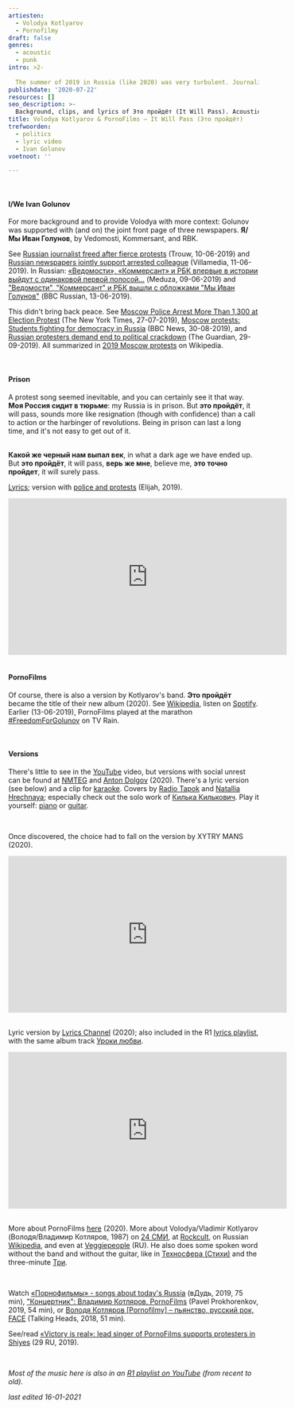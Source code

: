 ```yaml
---
artiesten:
  - Volodya Kotlyarov
  - Pornofilmy
draft: false
genres:
  - acoustic
  - punk
intro: >2-
   
  The summer of 2019 in Russia (like 2020) was very turbulent. Journalist [Ivan Golunov](https://en.wikipedia.org/wiki/Ivan_Golunov) was arrested and (after much uproar) released again, opposition candidates were denied entry into the [Moscow City Duma](https://en.wikipedia.org/wiki/2019_Moscow_City_Duma_election) elections (on September 8), and protests broke out. Volodya Kotlyarov, lead singer of PornoFilms (**Порнофильмы**), picked up his guitar and sang.
publishdate: '2020-07-22'
resources: []
seo_description: >-
  Background, clips, and lyrics of Это пройдёт (It Will Pass). Acoustic by Volodya Kotlyarov (Владимир Котляров), and punk by PornoFilms (Порнофильмы).
title: Volodya Kotlyarov & PornoFilms – It Will Pass (Это пройдёт)
trefwoorden:
  - politics
  - lyric video
  - Ivan Golunov
voetnoot: ''

---
```


 
<br/>

#### I/We Ivan Golunov

For more background and to provide Volodya with more context: Golunov was supported with (and on) the joint front page of three newspapers. **Я/Мы Иван Голунов**, by Vedomosti, Kommersant, and RBK.

See [Russian journalist freed after fierce protests](https://www.trouw.nl/nieuws/russische-journalist-vrij-na-felle-protesten~bfd5f4c5/) (Trouw, 10-06-2019) and [Russian newspapers jointly support arrested colleague](https://www.villamedia.nl/artikel/russische-kranten-komen-gezamenlijk-op-voor-collega) (Villamedia, 11-06-2019). In Russian: [«Ведомости», «Коммерсант» и РБК впервые в истории выйдут с одинаковой первой полосой...](https://meduza.io/news/2019/06/09/vedomosti-kommersant-i-rbk-vpervye-v-istorii-vyydut-s-odinakovoy-pervoy-polosoy-na-ney-ivan-golunov) (Meduza, 09-06-2019) and ["Ведомости", "Коммерсант" и РБК вышли с обложками "Мы Иван Голунов"](https://www.bbc.com/russian/news-48576700) (BBC Russian, 13-06-2019).

 

This didn't bring back peace. See [Moscow Police Arrest More Than 1,300 at Election Protest](https://www.nytimes.com/2019/07/27/world/europe/moscow-protest-election-russia.html) (The New York Times, 27-07-2019), [Moscow protests: Students fighting for democracy in Russia](https://www.bbc.com/news/world-europe-49446736) (BBC News, 30-08-2019), and [Russian protesters demand end to political crackdown](https://www.theguardian.com/world/2019/sep/29/russia-protesters-demand-end-to-political-crackdown) (The Guardian, 29-09-2019). All summarized in [2019 Moscow protests](https://en.wikipedia.org/wiki/2019_Moscow_protests) on Wikipedia.

<br/>


#### Prison

A protest song seemed inevitable, and you can certainly see it that way. **Моя Россия сидит в тюрьме**: my Russia is in prison. But **это пройдёт**, it will pass, sounds more like resignation (though with confidence) than a call to action or the harbinger of revolutions. Being in prison can last a long time, and it's not easy to get out of it.

<br/>**Какой же черный нам выпал век**, in what a dark age we have ended up. But **это пройдёт**, it will pass, **верь же мне**, believe me, **это точно пройдет**, it will surely pass.
 <br/>

[Lyrics](https://text-lyrics.net/page/pornfilmy-eto-projdjot-volodja-kotljarov); version with [police and protests](https://youtu.be/31lOmBCi0w4) (Elijah, 2019).

 

<iframe width="560" height="315" src="https://www.youtube.com/embed/QnJxLcH3okc" frameborder="0" allow="accelerometer; autoplay; encrypted-media; gyroscope; picture-in-picture" allowfullscreen></iframe>

<br/>

<br/> 

#### PornoFilms

Of course, there is also a version by Kotlyarov's band. **Это пройдёт** became the title of their new album (2020). See [Wikipedia](https://ru.wikipedia.org/wiki/Это_пройдёт), listen on [Spotify]( https://open.spotify.com/album/7b5LNjhQWLnlklVkgOPgZy?si=yqVhE6YWRwKt9Vfy0hyPhA). Earlier (13-06-2019), PornoFilms played at the marathon [#FreedomForGolunov](https://www.youtube.com/watch?v=dB0DVIt0dFI) on TV Rain.

<br/>

#### Versions

There's little to see in the [YouTube](https://youtu.be/2oQZpxtqi08) video, but versions with social unrest can be found at [NMTEG](https://youtu.be/PC2OW3argTg) and [Anton Dolgov](https://youtu.be/q-UT31OVlak) (2020). There's a lyric version (see below) and a clip for [karaoke](https://youtu.be/KsSoz2xwUxs). Covers by [Radio Tapok](https://youtu.be/j1BXlBjQlRk) and [Natallia Hrechnaya](https://youtu.be/LAh1uoVdaFM); especially check out the solo work of [Килька Килькович](https://youtu.be/GLY_yFPYS4w). Play it yourself: [piano](https://youtu.be/whfZGkEkmoM) or [guitar](https://youtu.be/baqzhz2kAyM).

<br/>

Once discovered, the choice had to fall on the version by XYTRY MANS (2020).

 

<iframe width="560" height="315" src="https://www.youtube.com/embed/XhFBXCXXPfw" frameborder="0" allow="accelerometer; autoplay; encrypted-media; gyroscope; picture-in-picture" allowfullscreen></iframe>

 
<br/>
 
<br/>

Lyric version by [Lyrics Channel](https://www.youtube.com/channel/UCDXabnvDcPBtK2Tcq4oazhg) (2020); also included in the R1 [lyrics playlist](https://www.youtube.com/playlist?list=PLeE-zqOrSLhzkRCATzT8__oNifBChVHGK), with the same album track [Уроки любви](https://youtu.be/nkAeUez_zGU). 

 

<iframe width="560" height="315" src="https://www.youtube.com/embed/UXikvVhjEc8" frameborder="0" allow="accelerometer; autoplay; encrypted-media; gyroscope; picture-in-picture" allowfullscreen></iframe>

<br/>

<br/>

More about PornoFilms [here](https://rusland1.nl/en/muziek/20200212-pornofilmy-3x/) (2020). More about Volodya/Vladimir Kotlyarov (Володя/Владимир Котляров, 1987) on [24 СМИ](https://24smi.org/celebrity/102480-volodia-kotliarov.html), at [Rockcult](https://rockcult.ru/interview/interview-pofilmy-2016/), on Russian [Wikipedia](https://ru.wikipedia.org/wiki/Котляров,_Владимир_(музыкант)), and even at [Veggiepeople](https://veggiepeople.org/person/vladimir-kotlyarov) (RU). He also does some spoken word without the band and without the guitar, like in [Техносфера (Стихи)](https://youtu.be/FW1JIHbLIGQ) and the three-minute [Три](https://youtu.be/lpO-xhNshl8).

<br/>

Watch [«Порнофильмы» - songs about today's Russia](https://youtu.be/WjqBS5TI2YE) (вДудь, 2019, 75 min), ["Концертник": Владимир Котляров, PornoFilms](https://youtu.be/GFnqMk4-_Es) (Pavel Prokhorenkov, 2019, 54 min), or [Володя Котляров [Pornofilmy] – пьянство, русский рок, FACE](https://youtu.be/v2IAxF4tNfE) (Talking Heads, 2018, 51 min).

See/read [«Victory is real»: lead singer of PornoFilms supports protesters in Shiyes](https://29.ru/text/politics/66119425/) (29 RU, 2019).

<br/>

*Most of the music here is also in an [R1 playlist on YouTube](https://www.youtube.com/playlist?list=PLeE-zqOrSLhxfIpK2vuUJNCKSzyVBi0yM) (from recent to old).*

*last edited 16-01-2021*
